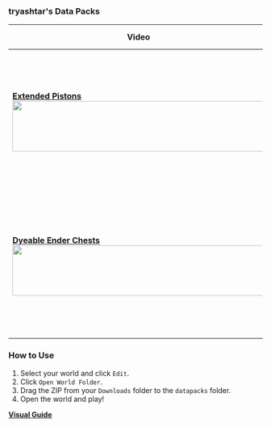 ### tryashtar's Data Packs

|Video|Download & Description|
|---|---|
|[**Extended Pistons**<br/><img src="https://i.imgur.com/Nu10VEo.png" width="500" height="100">](https://youtu.be/L0xaLmQx5SI)|<br/>[**⇩** Download ExtendedPistons.zip](https://minhaskamal.github.io/DownGit/#/home?url=https://github.com/tryashtar/datapacks/tree/master/ExtendedPistons&rootDirectory=false)<br/>Craft extendable pistons with a dispenser and a rabbit's foot. Put pistons in the first slot to set its length, then power it to push blocks and entities farther than you can with a regular piston. You can even push container blocks like chests!|
|[**Dyeable Ender Chests**<br/><img src="https://i.imgur.com/NqQx6Yy.png" width="500" height="100">](https://youtu.be/xz0TQQVh1oA)|<br/>[**⇩** Download DyeableEnderChests.zip](https://minhaskamal.github.io/DownGit/#/home?url=https://github.com/tryashtar/datapacks/tree/master/DyeableEnderChests&rootDirectory=false)<br/>Craft ender chest stations with a hopper, ender chest, chorus fruit, and a diamond. Add dyes to create a unique color, and you can access a unique ender inventory from any station. Every color combination has its own inventory!|

### How to Use
1. Select your world and click `Edit`.
2. Click `Open World Folder`.
3. Drag the ZIP from your `Downloads` folder to the `datapacks` folder.
4. Open the world and play!

[**Visual Guide**](https://imgur.com/a/tZ3QfzS)
